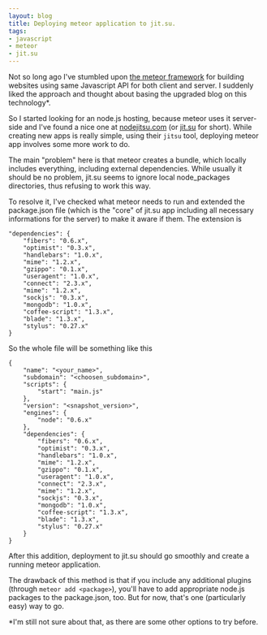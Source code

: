 ```yaml
---
layout: blog
title: Deploying meteor application to jit.su.
tags:
- javascript
- meteor
- jit.su
---
```


Not so long ago I've stumbled upon [the meteor framework][meteor] for building websites using same Javascript API for both client and server.
I suddenly liked the approach and thought about basing the upgraded blog on this technology\*.

So I started looking for an node.js hosting, because meteor uses it server-side and I've found a nice one at [nodejitsu.com][jitsu] (or [jit.su][jitsu] for short).
While creating new apps is really simple, using their `jitsu` tool, deploying meteor app involves some more work to do.

The main "problem" here is that meteor creates a bundle, which locally includes everything, including external dependencies. While usually it should be no problem, jit.su seems to ignore local node_packages directories, thus refusing to work this way.

To resolve it, I've checked what meteor needs to run and extended the package.json file (which is the "core" of jit.su app including all necessary informations for the server) to make it aware if them. The extension is

    "dependencies": {
        "fibers": "0.6.x",
        "optimist": "0.3.x",
        "handlebars": "1.0.x",
        "mime": "1.2.x",
        "gzippo": "0.1.x",
        "useragent": "1.0.x",
        "connect": "2.3.x",
        "mime": "1.2.x",
        "sockjs": "0.3.x",
        "mongodb": "1.0.x",
        "coffee-script": "1.3.x",
        "blade": "1.3.x",
        "stylus": "0.27.x"
    }

So the whole file will be something like this

    {
        "name": "<your_name>",
        "subdomain": "<choosen_subdomain>",
        "scripts": {
            "start": "main.js"
        },
        "version": "<snapshot_version>",
        "engines": {
            "node": "0.6.x"
        },
        "dependencies": {
            "fibers": "0.6.x",
            "optimist": "0.3.x",
            "handlebars": "1.0.x",
            "mime": "1.2.x",
            "gzippo": "0.1.x",
            "useragent": "1.0.x",
            "connect": "2.3.x",
            "mime": "1.2.x",
            "sockjs": "0.3.x",
            "mongodb": "1.0.x",
            "coffee-script": "1.3.x",
            "blade": "1.3.x",
            "stylus": "0.27.x"
        }
    }

After this addition, deployment to jit.su should go smoothly and create a running meteor application.

The drawback of this method is that if you include any additional plugins (through `meteor add <package>`), you'll have to add appropriate node.js packages to the package.json, too. But for now, that's one (particularly easy) way to go.

\*I'm still not sure about that, as there are some other options to try before.

[meteor]: http://meteor.com
[jitsu]: http://nodejitsu.com
